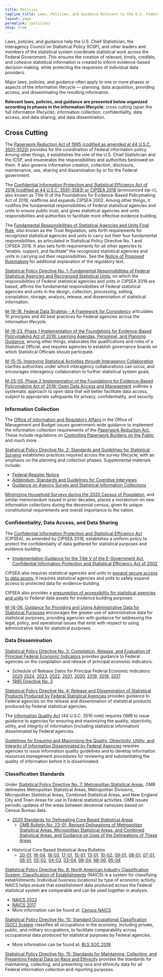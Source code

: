 ```yaml
---
title: Policies
tagline_title: Laws, Policies, and Guidance Relevant to the U.S. Federal Statistical System
layout: page
permalink: /policies/
skip: true
---
```

<p>Laws, policies, and guidance help the U.S. Chief Statistician, the Interagency Council on Statistical Policy (ICSP), and other leaders and members of the statistical system coordinate statistical work across the Federal Government. This ensures the creation of relevant, timely, credible, and cohesive statistical information is created to inform evidence-based decision-making, while protecting the responses of individual data providers.</p>

<p>Major laws, policies, and guidance often apply to one or more phases or aspects of the information lifecycle &mdash; planning, data acquisition, providing access, and disseminating the resulting information.</p>

<p><strong>Relevant laws, policies, and guidance are presented below organized according to phases in the information lifecycle:</strong> cross cutting (span the full information lifecycle); information collection; confidentiality, data access, and data sharing; and data dissemination.</p>

<h2 class="font-serif-lg">Cross Cutting</h2>

<p>The <a href="https://uscode.house.gov/view.xhtml?path=/prelim@title44/chapter35&edition=prelim" class="usa-link--external" target="_blank" rel="noopener" >Paperwork Reduction Act of 1995 (codified as amended at 44 U.S.C. 3501–3520)</a> provides for the coordination of Federal information policy. Among other things, it establishes the role of the U.S. Chief Statistician and the ICSP, and enumerates the responsibilities and authorities bestowed on them. It also governs information creation, collection, disclosure, maintenance, use, sharing and dissemination by or for the Federal government.</p>

<p>The <a href="https://uscode.house.gov/view.xhtml?path=%2Fprelim%40title44%2Fchapter35%2Fsubchapter3&edition=prelim" class="usa-link--external" target="_blank" rel="noopener" >Confidential Information Protection and Statistical Efficiency Act of 2018 (codified at 44 U.S.C. 3561–3583) or CIPSEA 2018</a> (pronounced sip-c), also known as Title III of the Foundations for Evidence-Based Policymaking Act of 2018, reaffirms and expands CIPSEA 2002. Among other things, it codifies the fundamental responsibilities of Federal statistical agencies and units to ensure public trust, and gives statistical agencies and units responsibilities and authorities to facilitate more effective evidence building.</p>

<p>The <a href="https://www.federalregister.gov/public-inspection/2024-23536/fundamental-responsibilities-of-recognized-statistical-agencies-and-units" target="_blank" rel="noopener" class="usa-link--external">Fundamental Responsibilities of Statistical Agencies and Units Final Rule</a>, also known as the Trust Regulation, sets forth requirements for recognized statistical agencies and units to carry out their four fundamental responsibilities, as articulated in Statistical Policy Directive No. 1 and CIPSEA 2018. It also sets forth requirements for all other agencies to “enable, support, and facilitate” the recognized statistical agencies and units in carrying out their responsibilities. See the <a href="https://www.federalregister.gov/documents/2023/08/18/2023-17664/fundamental-responsibilities-of-recognized-statistical-agencies-and-units" target="_blank" rel="noopener" class="usa-link--external">Notice of Proposed Rulemaking</a> for additional explanation of the regulatory text.</p>

<p><a href="http://www.gpo.gov/fdsys/pkg/FR-2014-12-02/pdf/2014-28326.pdf" class="usa-link--external" target="_blank" rel="noopener" >Statistical Policy Directive No. 1: Fundamental Responsibilities of Federal Statistical Agencies and Recognized Statistical Units</a>, on which the responsibilities of Federal statistical agencies and units in CIPSEA 2018 are based, affirms the fundamental responsibilities of Federal statistical agencies and units in the design, collection, processing, editing, compilation, storage, analysis, release, and dissemination of statistical information.</p>

<p><a href="https://www.whitehouse.gov/wp-content/uploads/2019/06/M-19-18.pdf" class="usa-link--external" target="_blank" rel="noopener" >M-19-18, Federal Data Strategy - A Framework for Consistency</a> articulates 10 principles and 40 best practices for Federal agencies across the information lifecycle.</p>

<p><a href="https://www.whitehouse.gov/wp-content/uploads/2019/07/M-19-23.pdf" class="usa-link--external" target="_blank" rel="noopener" >M-19-23, Phase 1 Implementation of the Foundations for Evidence-Based Policymaking Act of 2018: Learning Agendas, Personnel, and Planning Guidance</a>, among other things, elaborates the qualifications and roles of a Statistical Official, and requires agencies to establish governance boards on which Statistical Officials should participate.</p>

<p><a href="https://www.whitehouse.gov/wp-content/uploads/legacy_drupal_files/omb/memoranda/2015/m-15-15.pdf" class="usa-link--external" target="_blank" rel="noopener" >M-15-15, Improving Statistical Activities through Interagency Collaboration</a> clarifies authorities under which interagency collaborations can occur, and encourages interagency collaboration to further statistical system goals.</p>

<p><a href="https://www.whitehouse.gov/wp-content/uploads/2025/01/M-25-05-Phase-2-Implementation-of-the-Foundations-for-Evidence-Based-Policymaking-Act-of-2018-Open-Government-Data-Access-and-Management-Guidance.pdf" class="usa-link--external" target="_blank" rel="noopener" >M-25-05, Phase 2 Implementation of the Foundations for Evidence-Based Policymaking Act of 2018: Open Data Access and Management</a> outlines a systematic approach to open data that will better facilitate data access, subject to appropriate safeguards for privacy, confidentiality, and security.</p>

<h3 class="font-serif-lg">Information Collection</h3>

<p>The <a href="https://www.whitehouse.gov/omb/information-regulatory-affairs/federal-collection-information/" class="usa-link--external" target="_blank" rel="noopener" >Office of Information and Regulatory Affairs</a> in the Office of Management and Budget issues government-wide guidance to implement the information collection requirements of the <a href="https://uscode.house.gov/view.xhtml?path=/prelim@title44/chapter35&edition=prelim" class="usa-link--external" target="_blank">Paperwork Reduction Act.</a> These include regulations on <a href="https://www.whitehouse.gov/wp-content/uploads/legacy_drupal_files/omb/assets/OMB/inforeg/5_cfr_1320.pdf" class="usa-link--external" target="_blank">Controlling Paperwork Burdens on the Public</a> and much more.</p>

<p><a href="https://www.whitehouse.gov/wp-content/uploads/2021/04/standards_stat_surveys.pdf" class="usa-link--external" target="_blank" rel="noopener" >Statistical Policy Directive No. 2: Standards and Guidelines for Statistical Surveys</a> establishes practices required across the survey lifecycle, with an emphasis on the planning and collection phases. Supplemental materials include:
<ul class="usa-list">
  <li><a href="https://www.govinfo.gov/content/pkg/FR-2006-09-22/pdf/06-8044.pdf" class="usa-link--external" target="_blank" rel="noopener" >Federal Register Notice</a></li>
  <li><a href="https://www.gpo.gov/fdsys/pkg/FR-2016-10-12/pdf/2016-24607.pdf" class="usa-link--external" target="_blank" rel="noopener" >Addendum: Standards and Guidelines for Cognitive Interviews</a></li>
  <li><a href="https://www.whitehouse.gov/wp-content/uploads/legacy_drupal_files/omb/assets/OMB/inforeg/pmc_survey_guidance_2006.pdf" class="usa-link--external" target="_blank" rel="noopener" >Guidance on Agency Survey and Statistical Information Collections</a></li>
</ul>
</p>

<p><a href="https://www.whitehouse.gov/wp-content/uploads/2018/10/2020_Memo_Minimizing_Household_Surveys.pdf" class="usa-link--external" target="_blank" rel="noopener" >Minimizing Household Surveys during the 2020 Census of Population</a>, and similar memorandum issued in prior decades, places a moratorium on new information collections during the decennial census, given its unique constitutional requirements and overall importance to the nation.</p>

<h3 class="font-serif-lg">Confidentiality, Data Access, and Data Sharing</h3>

<p>The <a href="https://uscode.house.gov/view.xhtml?path=%2Fprelim%40title44%2Fchapter35%2Fsubchapter3&edition=prelim" class="usa-link--external" target="_blank" rel="noopener" >Confidential Information Protection and Statistical Efficiency Act</a> (CIPSEA), as amended by CIPSEA 2018, establishes a uniform policy to protect the confidentiality of data gathered for statistical purposes and evidence building.
<ul class="usa-list">
  <li><a href="https://www.govinfo.gov/content/pkg/FR-2007-06-15/pdf/E7-11542.pdf" class="usa-link--external" target="_blank" rel="noopener" >Implementation Guidance for the Title V of the E-Government Act, Confidential Information Protection and Statistical Efficiency Act of 2002</a></li>
</ul>
</p>

<p>CIPSEA also requires statistical agencies and units to <a href="https://www.govinfo.gov/content/pkg/USCODE-2018-title44/pdf/USCODE-2018-title44-chap35-subchapIII-partD-sec3582.pdf" class="usa-link--external" target="_blank" rel="noopener" >expand secure access to data assets.</a> It requires statistical agencies and units to safely expand access to protected data for evidence-building.</p>

<p>CIPSEA also provides a <a href="https://www.govinfo.gov/content/pkg/USCODE-2018-title44/pdf/USCODE-2018-title44-chap35-subchapIII-partD-sec3581.pdf" class="usa-link--external" target="_blank" rel="noopener" >presumption of accessibility for statistical agencies and units</a> to Federal data assets for evidence building purposes.</p>

<p><a href="https://www.whitehouse.gov/wp-content/uploads/legacy_drupal_files/omb/memoranda/2014/m-14-06.pdf" class="usa-link--external" target="_blank" rel="noopener" >M-14-06, Guidance for Providing and Using Administrative Data for Statistical Purposes</a> encourages the greater use of administrative data for statistical purposes, providing agencies with guidance for addressing the legal, policy, and operational issues that exist with respect to using administrative data for statistical purposes.</p>

<h3 class="font-serif-lg">Data Dissemination</h3>

<p><a href="https://www.govinfo.gov/content/pkg/FR-2024-02-15/pdf/2024-02972.pdf" class="usa-link--external" target="_blank" rel="noopener" >Statistical Policy Directive No. 3: Compilation, Release, and Evaluation of Principal Federal Economic Indicators</a> provides guidance to Federal agencies on the compilation and release of principal economic indicators.
<ul class="usa-list">
  <li>Schedule of Release Dates for Principal Federal Economic Indicators: 
  <a href="https://www.whitehouse.gov/wp-content/uploads/2024/09/pfei_schedule_release_dates_cy2025_09202024.pdf" class="usa-link--external" target="_blank" rel="noopener">2025</a>
  <a href="https://www.whitehouse.gov/wp-content/uploads/2023/09/pfei_schedule_release_dates_2024.pdf" class="usa-link--external" target="_blank" rel="noopener" >2024</a>, 
  <a href="https://www.whitehouse.gov/wp-content/uploads/2022/09/pfei_schedule_release_dates_2023.pdf" class="usa-link--external" target="_blank" rel="noopener" >2023</a>, 
  <a href="https://www.whitehouse.gov/wp-content/uploads/2021/09/pfei_schedule_release_dates_2022.pdf" class="usa-link--external" target="_blank" rel="noopener" >2022</a>, 
  <a href="https://www.whitehouse.gov/wp-content/uploads/2020/09/pfei_schedule_release_dates_2021.pdf" class="usa-link--external" target="_blank" rel="noopener" >2021</a>, 
  <a href="https://www.whitehouse.gov/wp-content/uploads/2019/09/pfei_schedule_release_dates_2020.pdf" class="usa-link--external" target="_blank" rel="noopener" >2020</a>, 
  <a href="https://www.whitehouse.gov/wp-content/uploads/2018/09/pfei_schedule_releasedates_2019.pdf" class="usa-link--external" target="_blank" rel="noopener" >2019</a>, 
  <a href="https://www.whitehouse.gov/wp-content/uploads/legacy_drupal_files/omb/reports/pei_schedule_release_dates_2018_all_v2.pdf" class="usa-link--external" target="_blank" rel="noopener" >2018</a>, 
  <a href="https://www.whitehouse.gov/wp-content/uploads/legacy_drupal_files/omb/inforeg/inforeg/statpolicy/final_pei_schedule_of_release_dates_2017.a.pdf" class="usa-link--external" target="_blank" rel="noopener" >2017</a></li>
  <li><a href="https://www.whitehouse.gov/wp-content/uploads/legacy_drupal_files/omb/assets/OMB/inforeg/statpolicy/dir_3_fr_09251985.pdf" class="usa-link--external" target="_blank" rel="noopener" >1985 Directive No. 3</a></li>
</ul>
</p>

<p><a href="https://www.gpo.gov/fdsys/pkg/FR-2008-03-07/pdf/E8-4570.pdf" class="usa-link--external" target="_blank" rel="noopener" >Statistical Policy Directive No. 4: Release and Dissemination of Statistical Products Produced by Federal Statistical Agencies</a> provides guidance to Federal agencies on the release and dissemination of statistical products produced by Federal statistical agencies.</p>

<p>The <a href="https://www.congress.gov/106/plaws/publ554/PLAW-106publ554.pdf" class="usa-link--external" target="_blank" rel="noopener" >Information Quality Act</a> (44 U.S.C. 3516 note) requires OMB to issue guidance to agencies for ensuring and maximizing the quality, objectivity, utility, and integrity of information (including statistical information) disseminated by Federal agencies.</p>

<p><a href="https://www.govinfo.gov/content/pkg/FR-2002-02-22/pdf/R2-59.pdf" class="usa-link--external" target="_blank" rel="noopener" >Guidelines for Ensuring and Maximizing the Quality, Objectivity, Utility, and Integrity of Information Disseminated by Federal Agencies</a> requires agencies to issue information quality guidelines and to develop information resources management procedures for reviewing and substantiating the quality of information before it is disseminated.</p>

<h3 class="font-serif-lg">Classification Standards</h3>

<p>Under <a href="https://www.federalregister.gov/documents/2021/07/16/2021-15159/2020-standards-for-delineating-core-based-statistical-areas/" class="usa-link--external" target="_blank" rel="noopener" >Statistical Policy Directive No. 7: Metropolitan Statistical Areas</a>, OMB delineates Metropolitan Statistical Areas, Metropolitan Divisions, Micropolitan Statistical Areas, Combined Statistical Areas, and New England City and Town Areas for use in Federal statistical activities. OMB issues periodic updates of the areas between decennial censuses based on Census Bureau data.
<ul class="usa-list">
  <li>
    <span><a href="https://www.govinfo.gov/content/pkg/FR-2021-07-16/pdf/2021-15159.pdf" class="usa-link--external" target="_blank" rel="noopener" >2020 Standards for Delineating Core Based Statistical Areas</a></span>
    <ul class="usa-list">
      <li><a href="https://www.whitehouse.gov/wp-content/uploads/2023/07/OMB-Bulletin-23-01.pdf" class="usa-link--external" target="_blank" rel="noopener" >OMB Bulletin No. 23-01, Revised Delineations of Metropolitan Statistical Areas, Micropolitan Statistical Areas, and Combined Statistical Areas, and Guidance on Uses of the Delineations of These Areas</a></li>
    </ul>
  </li>
</ul>
<ul class="usa-list">
  <li>
    <span>Historical Core Based Statistical Area Bulletins</span>
    <ul class="usa-list">
      <li><a href="https://www.whitehouse.gov/wp-content/uploads/2020/03/Bulletin-20-01.pdf" class="usa-link--external" target="_blank" rel="noopener" >20-01</a>, <a href="https://www.whitehouse.gov/wp-content/uploads/2018/09/Bulletin-18-04.pdf" class="usa-link--external" target="_blank" rel="noopener" >18-04</a>, <a href="https://www.whitehouse.gov/wp-content/uploads/2018/04/OMB-BULLETIN-NO.-18-03-Final.pdf" class="usa-link--external" target="_blank" rel="noopener" >18-03</a>, <a href="https://www.whitehouse.gov/wp-content/uploads/legacy_drupal_files/omb/bulletins/2017/b-17-01.pdf" class="usa-link--external" target="_blank" rel="noopener" >17-01</a>, <a href="https://www.whitehouse.gov/wp-content/uploads/legacy_drupal_files/omb/bulletins/2015/15-01.pdf" class="usa-link--external" target="_blank" rel="noopener" >15-01</a>, <a href="https://www.whitehouse.gov/wp-content/uploads/legacy_drupal_files/omb/bulletins/2013/b13-01.pdf" class="usa-link--external" target="_blank" rel="noopener" >13-01</a>, <a href="https://www.whitehouse.gov/wp-content/uploads/legacy_drupal_files/omb/bulletins/2010/b10-02.pdf" class="usa-link--external" target="_blank" rel="noopener" >10-02</a>, <a href="https://www.whitehouse.gov/wp-content/uploads/legacy_drupal_files/omb/bulletins/2009/09-01.pdf" class="usa-link--external" target="_blank" rel="noopener" >09-01</a>, <a href="https://www.whitehouse.gov/wp-content/uploads/legacy_drupal_files/omb/bulletins/2001-2008/b08-01.pdf" class="usa-link--external" target="_blank" rel="noopener" >08-01</a>, <a href="https://www.whitehouse.gov/wp-content/uploads/legacy_drupal_files/omb/bulletins/2001-2008/b07-01.pdf" class="usa-link--external" target="_blank" rel="noopener" >07-01</a>, <a href="https://www.whitehouse.gov/wp-content/uploads/legacy_drupal_files/omb/bulletins/2001-2008/b06-01_correction_2.pdf" class="usa-link--external" target="_blank" rel="noopener" >06-01</a>, <a href="https://www.whitehouse.gov/wp-content/uploads/2017/11/bulletins_fy05_b05-02.pdf" class="usa-link--external" target="_blank" rel="noopener" >05-02</a>, <a href="https://www.whitehouse.gov/wp-content/uploads/2017/11/bulletins_fy04_b04-03.pdf" class="usa-link--external" target="_blank" rel="noopener" >04-03</a>, <a href="https://www.whitehouse.gov/wp-content/uploads/2017/11/bulletins_b03-04.pdf" class="usa-link--external" target="_blank" rel="noopener" >03-04</a>, <a href="https://www.whitehouse.gov/wp-content/uploads/2017/11/bulletins_b99-04.pdf" class="usa-link--external" target="_blank" rel="noopener" >99-04</a>, <a href="https://www.whitehouse.gov/wp-content/uploads/legacy_drupal_files/omb/bulletins/metro.pdf" class="usa-link--external" target="_blank" rel="noopener" >98-06</a>, <a href="https://www.whitehouse.gov/wp-content/uploads/2017/11/1995_OMB_Bulletin_No_95_04.pdf" class="usa-link--external" target="_blank" rel="noopener" >95-04</a></li>
    </ul>
  </li>
</ul>
</p>

<p><a href="https://www.govinfo.gov/content/pkg/FR-2021-12-21/pdf/2021-27536.pdf" class="usa-link--external" target="_blank" rel="noopener" >Statistical Policy Directive No. 8: North American Industry Classification System: Classification of Establishments</a> (NAICS) is a system for classifying establishments (individual business locations) by type of economic activity. NAICS helps ensure that establishment data produced across the Federal statistical system are comparable and can be used together in analysis.
<ul class="usa-list">
  <li><a href="https://www.govinfo.gov/content/pkg/FR-2021-12-21/pdf/2021-27536.pdf" class="usa-link--external" target="_blank" rel="noopener" >NAICS 2022</a></li>
  <li><a href="https://www.govinfo.gov/content/pkg/FR-2016-08-08/pdf/2016-18774.pdf" class="usa-link--external" target="_blank" rel="noopener" >NAICS 2017</a></li>
  <li>More information can be found at: <a href="https://www.census.gov/naics/" class="usa-link--external" target="_blank" rel="noopener" >Census NAICS</a></li>
</ul>
</p>

<p><a href="https://www.gpo.gov/fdsys/pkg/FR-2017-11-28/pdf/2017-25622.pdf" class="usa-link--external" target="_blank" rel="noopener" >Statistical Policy Directive No. 10: Standard Occupational Classification (SOC) System</a> classifies all occupations in the economy, including private, public, and military occupations, to facilitate comparability across occupational data produced for statistical purposes by Federal agencies.
<ul class="usa-list">
  <li>More information can be found at: <a href="https://www.bls.gov/soc/" class="usa-link--external" target="_blank">BLS SOC 2018</a></li>
</ul>
</p>

<p><a href="https://www.govinfo.gov/content/pkg/FR-2024-03-29/pdf/2024-06469.pdf" class="usa-link--external" target="_blank" rel="noopener" >Statistical Policy Directive No. 15: Standards for Maintaining, Collecting, and Presenting Federal Data on Race and Ethnicity</a> provides the standards for maintaining, collecting, and presenting race and ethnicity data for all Federal information collection and reporting purposes.
</p>